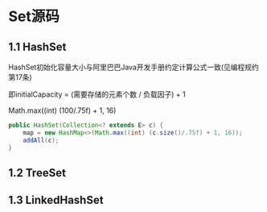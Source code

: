 # Set源码

## 1.1 HashSet

HashSet初始化容量大小与阿里巴巴Java开发手册约定计算公式一致(见编程规约第17条)

即initialCapacity = (需要存储的元素个数 / 负载因子) + 1

Math.max((int) (100/.75f) + 1, 16)

```java
public HashSet(Collection<? extends E> c) {
    map = new HashMap<>(Math.max((int) (c.size()/.75f) + 1, 16));
    addAll(c);
}
```
## 1.2 TreeSet

## 1.3 LinkedHashSet

